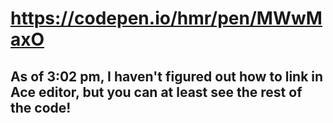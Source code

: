 # https://codepen.io/hmr/pen/MWwMaxO

## As of 3:02 pm, I haven't figured out how to link in Ace editor, but you can at least see the rest of the code!